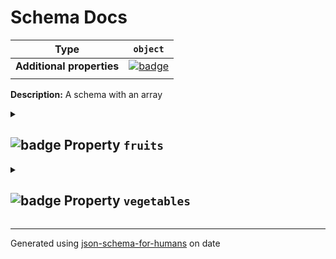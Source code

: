 # Schema Docs

| Type                      | `object`                                                                                                            |
| ------------------------- | ------------------------------------------------------------------------------------------------------------------- |
| **Additional properties** | [![badge](https://img.shields.io/badge/Any+type-allowed-green)](# "Additional Properties of any type are allowed.") |
|                           |                                                                                                                     |

**Description:** A schema with an array

<details>
<summary>

## <a name="fruits"></a>![badge](https://img.shields.io/badge/Optional-yellow) Property `fruits`  

</summary>
<blockquote>

| Type                      | `array of string`                                                                                                   |
| ------------------------- | ------------------------------------------------------------------------------------------------------------------- |
| **Additional properties** | [![badge](https://img.shields.io/badge/Any+type-allowed-green)](# "Additional Properties of any type are allowed.") |
|                           |                                                                                                                     |

| Each item of this array must be | Description |
| ------------------------------- | ----------- |
| [items](#fruits_items)          | -           |
|                                 |             |

### <a name="autogenerated_heading_2"></a>items

| Type                      | `string`                                                                                                            |
| ------------------------- | ------------------------------------------------------------------------------------------------------------------- |
| **Additional properties** | [![badge](https://img.shields.io/badge/Any+type-allowed-green)](# "Additional Properties of any type are allowed.") |
|                           |                                                                                                                     |

</blockquote>
</details>

<details>
<summary>

## <a name="vegetables"></a>![badge](https://img.shields.io/badge/Optional-yellow) Property `vegetables`  

</summary>
<blockquote>

| Type                      | `array`                                                                                                             |
| ------------------------- | ------------------------------------------------------------------------------------------------------------------- |
| **Additional properties** | [![badge](https://img.shields.io/badge/Any+type-allowed-green)](# "Additional Properties of any type are allowed.") |
|                           |                                                                                                                     |

| Each item of this array must be | Description |
| ------------------------------- | ----------- |
| [veggie](#vegetables_items)     | -           |
|                                 |             |

### <a name="autogenerated_heading_3"></a>items

| Type                      | `object`                                                                                                            |
| ------------------------- | ------------------------------------------------------------------------------------------------------------------- |
| **Additional properties** | [![badge](https://img.shields.io/badge/Any+type-allowed-green)](# "Additional Properties of any type are allowed.") |
| **Defined in**            | #/definitions/veggie                                                                                                |
|                           |                                                                                                                     |

<details>
<summary>

#### <a name="vegetables_items_veggieName"></a>![badge](https://img.shields.io/badge/Required-blue) Property `veggieName`  

</summary>
<blockquote>

| Type                      | `string`                                                                                                            |
| ------------------------- | ------------------------------------------------------------------------------------------------------------------- |
| **Additional properties** | [![badge](https://img.shields.io/badge/Any+type-allowed-green)](# "Additional Properties of any type are allowed.") |
|                           |                                                                                                                     |

**Description:** The name of the vegetable.

</blockquote>
</details>

<details>
<summary>

#### <a name="vegetables_items_veggieLike"></a>![badge](https://img.shields.io/badge/Required-blue) Property `veggieLike`  

</summary>
<blockquote>

| Type                      | `boolean`                                                                                                           |
| ------------------------- | ------------------------------------------------------------------------------------------------------------------- |
| **Additional properties** | [![badge](https://img.shields.io/badge/Any+type-allowed-green)](# "Additional Properties of any type are allowed.") |
|                           |                                                                                                                     |

**Description:** Do I like this vegetable?

</blockquote>
</details>

</blockquote>
</details>

----------------------------------------------------------------------------------------------------------------------------
Generated using [json-schema-for-humans](https://github.com/coveooss/json-schema-for-humans) on date